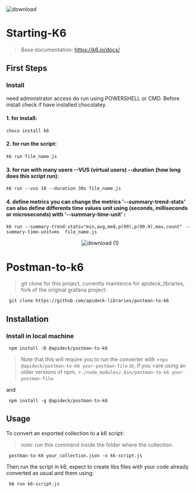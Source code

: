 ![download](https://user-images.githubusercontent.com/93552647/152650021-b0f0a5a9-f778-4acf-a69b-d17eaa54f713.png)
# Starting-K6                                                                                                                      
>
> Base documentation: https://k6.io/docs/

## First Steps

### Install

need administrator access do run using POWERSHELL or CMD. 
Before install check if have installed chocolatey.
#### 1. for install: 
<pre><code>choco install k6</code></pre>

#### 2. for run the script: 
<pre><code>k6 run file_name.js</code></pre>

#### 3. for run with many users --VUS (virtual users) --duration (how long does this script run): 
<pre><code>k6 run --vus 10 --duration 30s file_name.js</code></pre>

#### 4. define metrics you can change the metrics '--summary-trend-stats' can also define differents time values unit using (seconds, milliseconds or microseconds) with '--summary-time-unit'  : 
<pre><code>k6 run --summary-trend-stats="min,avg,med,p(99),p(99.9),max,count" --summary-time-unit=ms  file_name.js
</code></pre>






<div align="center">

![download (1)](https://user-images.githubusercontent.com/93552647/152675277-5438e153-f098-476e-9594-0b86b3d7ad89.png)

</div>

# Postman-to-k6
>
> git clone for this project, currently maintence for apideck_libraries, fork of the original grafana project: 
```shell 
 git clone https://github.com/apideck-libraries/postman-to-k6 
 ```
>
## Installation

### Install in local machine

```shell
 npm install -D @apideck/postman-to-k6
```

>Note that this will require you to run the converter with >`npx @apideck/postman-to-k6 your-postman-file` or, if you >are
>using an older versions of npm, >`./node_modules/.bin/postman-to-k6 your-postman-file`.

and

```shell
 npm install -g @apideck/postman-to-k6
```

## Usage

To convert an exported collection to a k6 script:
>note: run this command inside the folder where the collection.

```shell
 postman-to-k6 your_collection.json -o k6-script.js
```

Then run the script in k6, expect to create libs files with your code already converted as usual and them using:

```shell
 k6 run k6-script.js
```



